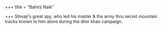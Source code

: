 +++
title = "Bahirji Naik"

+++
Shivaji's great spy, who led his master & the army thru secret mountain tracks known to him alone during the diler khan campaign.